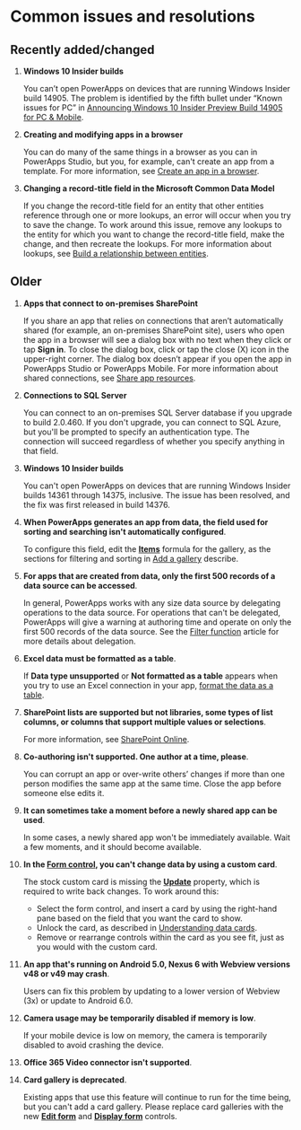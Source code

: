 <properties
	pageTitle="Common issues and resolutions | Microsoft PowerApps"
	description="Read about PowerApps issues and resolutions"
	services=""
	suite="powerapps"
	documentationCenter="na"
	authors="AFTOwen"
	manager="erikre"
	editor=""
	tags=""/>

<tags
   ms.service="powerapps"
   ms.devlang="na"
   ms.topic="article"
   ms.tgt_pltfrm="na"
   ms.workload="na"
   ms.date="06/10/2016"
   ms.author="anneta"/>

# Common issues and resolutions #

## Recently added/changed ##
1. **Windows 10 Insider builds**

	You can’t open PowerApps on devices that are running Windows Insider build 14905. The problem is identified by the fifth bullet under “Known issues for PC” in [Announcing Windows 10 Insider Preview Build 14905 for PC & Mobile](https://blogs.windows.com/windowsexperience/2016/08/17/announcing-windows-10-insider-preview-build-14905-for-pc-mobile).

1. **Creating and modifying apps in a browser**

	You can do many of the same things in a browser as you can in PowerApps Studio, but you, for example, can't create an app from a template. For more information, see [Create an app in a browser](create-app-browser.md).

1. **Changing a record-title field in the Microsoft Common Data Model**

	If you change the record-title field for an entity that other entities reference through one or more lookups, an error will occur when you try to save the change. To work around this issue, remove any lookups to the entity for which you want to change the record-title field, make the change, and then recreate the lookups. For more information about lookups, see [Build a relationship between entities](data-platform-entity-lookup.md).


## Older ##
1. **Apps that connect to on-premises SharePoint**

	If you share an app that relies on connections that aren’t automatically shared (for example, an on-premises SharePoint site), users who open the app in a browser will see a dialog box with no text when they click or tap **Sign in**. To close the dialog box, click or tap the close (X) icon in the upper-right corner. The dialog box doesn’t appear if you open the app in PowerApps Studio or PowerApps Mobile. For more information about shared connections, see [Share app resources](share-app-resources.md).

1. **Connections to SQL Server**

	You can connect to an on-premises SQL Server database if you upgrade to build 2.0.460. If you don't upgrade, you can connect to SQL Azure, but you'll be prompted to specify an authentication type. The connection will succeed regardless of whether you specify anything in that field.

1. **Windows 10 Insider builds**

	You can't open PowerApps on devices that are running Windows Insider builds 14361 through 14375, inclusive. The issue has been resolved, and the fix was first released in build 14376.

1.  **When PowerApps generates an app from data, the field used for sorting and searching isn't automatically configured**.

	To configure this field, edit the **[Items](controls/properties-core.md)** formula for the gallery, as the sections for filtering and sorting in [Add a gallery](add-gallery.md) describe.

1. **For apps that are created from data, only the first 500 records of a data source can be accessed**.

	In general, PowerApps works with any size data source by delegating operations to the data source. For operations that can't be delegated, PowerApps will give a warning at authoring time and operate on only the first 500 records of the data source.  See the [Filter function](functions/function-filter-lookup.md) article for more details about delegation.  

1. **Excel data must be formatted as a table**.

	If **Data type unsupported** or **Not formatted as a table** appears when you try to use an Excel connection in your app, [format the data as a table](https://support.office.com/en-us/article/Create-an-Excel-table-in-a-worksheet-E81AA349-B006-4F8A-9806-5AF9DF0AC664).

1. **SharePoint lists are supported but not libraries, some types of list columns, or columns that support multiple values or selections**.

	For more information, see [SharePoint Online](connection-sharepoint-online.md#known-issues).

1. **Co-authoring isn't supported. One author at a time, please**.

	You can corrupt an app or over-write others’ changes if more than one person modifies the same app at the same time. Close the app before someone else edits it.

1. **It can sometimes take a moment before a newly shared app can be used**.

	In some cases, a newly shared app won't be immediately available. Wait a few moments, and it should become available.

1. **In the [Form control](controls/control-form-detail.md), you can't change data by using a custom card**.

	The stock custom card is missing the **[Update](controls/control-card.md)** property, which is required to write back changes. To work around this:
	- Select the form control, and insert a card by using the right-hand pane based on the field that you want the card to show.  
	- Unlock the card, as described in [Understanding data cards](working-with-cards.md#unlock-a-card).
	- Remove or rearrange controls within the card as you see fit, just as you would with the custom card.   

1. **An app that's running on Android 5.0, Nexus 6 with Webview versions v48 or v49 may crash**.

	Users can fix this problem by updating to a lower version of Webview (3x) or update to Android 6.0.

1. **Camera usage may be temporarily disabled if memory is low**.

	If your mobile device is low on memory, the camera is temporarily disabled to avoid crashing the device.

1. **Office 365 Video connector isn't supported**.

1. **Card gallery is deprecated**.

	Existing apps that use this feature will continue to run for the time being, but you can't add a card gallery. Please replace card galleries with the new **[Edit form](controls/control-form-detail.md)** and **[Display form](controls/control-form-detail.md)** controls.
